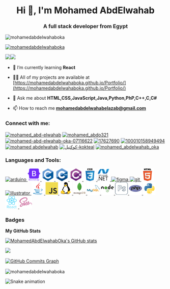 <h1 align="center">Hi 👋, I'm Mohamed AbdElwahab</h1>
<h3 align="center">A full stack developer from Egypt</h3>

<p align="left"> <img src="https://komarev.com/ghpvc/?username=mohamedabdelwahaboka&label=Profile%20views&color=6bd6ad&style=flat" alt="mohamedabdelwahaboka" /> </p>

<p align="left"> <a href="https://github.com/ryo-ma/github-profile-trophy"><img src="https://github-profile-trophy.vercel.app/?username=mohamedabdelwahaboka" alt="mohamedabdelwahaboka" /></a> </p>

<a href="https://www.github.com/MohamedAbdElwahabOka" target="_blank" rel="noreferrer"><img
src="https://img.shields.io/github/followers/artb433?logo=github&style=for-the-badge&color=0891b2&labelColor=1c1917" /></a><a href="https://www.twitter.com/Mohamed_Abdo321" target="_blank" rel="noreferrer"><img
src="https://img.shields.io/twitter/follow/Mohamed_Abdo321?logo=twitter&style=for-the-badge&color=0891b2&labelColor=1c1917"
/></a>



- 🌱 I’m currently learning **React**

- 👨‍💻 All of my projects are available at [https://mohamedabdelwahaboka.github.io/Portfolio/](https://mohamedabdelwahaboka.github.io/Portfolio/)

- 💬 Ask me about **HTML,CSS,JavaScript,Java,Python,PhP,C++,C,C#**

- 📫 How to reach me **mohamedabdelwahabelazab@gmail.com**

<h3 align="left">Connect with me:</h3>
<p align="left">
<a href="https://codepen.io/mohamed_abd-elwahab" target="blank"><img align="center" src="https://raw.githubusercontent.com/rahuldkjain/github-profile-readme-generator/master/src/images/icons/Social/codepen.svg" alt="mohamed_abd-elwahab" height="30" width="40" /></a>
<a href="https://twitter.com/mohamed_abdo321" target="blank"><img align="center" src="https://raw.githubusercontent.com/rahuldkjain/github-profile-readme-generator/master/src/images/icons/Social/twitter.svg" alt="mohamed_abdo321" height="30" width="40" /></a>
<a href="https://linkedin.com/in/mohamed-abd-elwahab-oka-071166221" target="blank"><img align="center" src="https://raw.githubusercontent.com/rahuldkjain/github-profile-readme-generator/master/src/images/icons/Social/linked-in-alt.svg" alt="mohamed-abd-elwahab-oka-07116622" height="30" width="40" /></a>
<a href="https://stackoverflow.com/users/17627690" target="blank"><img align="center" src="https://raw.githubusercontent.com/rahuldkjain/github-profile-readme-generator/master/src/images/icons/Social/stack-overflow.svg" alt="17627690" height="30" width="40" /></a>
<a href="https://fb.com/100010158949494" target="blank"><img align="center" src="https://raw.githubusercontent.com/rahuldkjain/github-profile-readme-generator/master/src/images/icons/Social/facebook.svg" alt="100010158949494" height="30" width="40" /></a>
<a href="https://instagram.com/mohamed abdelwahab" target="blank"><img align="center" src="https://raw.githubusercontent.com/rahuldkjain/github-profile-readme-generator/master/src/images/icons/Social/instagram.svg" alt="mohamed abdelwahab" height="30" width="40" /></a>
<a href="https://www.youtube.com/c/كوكتيل-kokteal" target="blank"><img align="center" src="https://raw.githubusercontent.com/rahuldkjain/github-profile-readme-generator/master/src/images/icons/Social/youtube.svg" alt="كوكتيل-kokteal" height="30" width="40" /></a>
<a href="https://codeforces.com/profile/mohamed_abdelwahab_oka" target="blank"><img align="center" src="https://raw.githubusercontent.com/rahuldkjain/github-profile-readme-generator/master/src/images/icons/Social/codeforces.svg" alt="mohamed_abdelwahab_oka" height="30" width="40" /></a>
</p>

<h3 align="left">Languages and Tools:</h3>
<p align="left"> <a href="https://www.arduino.cc/" target="_blank" rel="noreferrer"> <img src="https://cdn.worldvectorlogo.com/logos/arduino-1.svg" alt="arduino" width="40" height="40"/> </a> <a href="https://getbootstrap.com" target="_blank" rel="noreferrer"> <img src="https://raw.githubusercontent.com/devicons/devicon/master/icons/bootstrap/bootstrap-plain-wordmark.svg" alt="bootstrap" width="40" height="40"/> </a> <a href="https://www.cprogramming.com/" target="_blank" rel="noreferrer"> <img src="https://raw.githubusercontent.com/devicons/devicon/master/icons/c/c-original.svg" alt="c" width="40" height="40"/> </a> <a href="https://www.w3schools.com/cpp/" target="_blank" rel="noreferrer"> <img src="https://raw.githubusercontent.com/devicons/devicon/master/icons/cplusplus/cplusplus-original.svg" alt="cplusplus" width="40" height="40"/> </a> <a href="https://www.w3schools.com/cs/" target="_blank" rel="noreferrer"> <img src="https://raw.githubusercontent.com/devicons/devicon/master/icons/csharp/csharp-original.svg" alt="csharp" width="40" height="40"/> </a> <a href="https://www.w3schools.com/css/" target="_blank" rel="noreferrer"> <img src="https://raw.githubusercontent.com/devicons/devicon/master/icons/css3/css3-original-wordmark.svg" alt="css3" width="40" height="40"/> </a> <a href="https://dotnet.microsoft.com/" target="_blank" rel="noreferrer"> <img src="https://raw.githubusercontent.com/devicons/devicon/master/icons/dot-net/dot-net-original-wordmark.svg" alt="dotnet" width="40" height="40"/> </a> <a href="https://www.figma.com/" target="_blank" rel="noreferrer"> <img src="https://www.vectorlogo.zone/logos/figma/figma-icon.svg" alt="figma" width="40" height="40"/> </a> <a href="https://git-scm.com/" target="_blank" rel="noreferrer"> <img src="https://www.vectorlogo.zone/logos/git-scm/git-scm-icon.svg" alt="git" width="40" height="40"/> </a> <a href="https://www.w3.org/html/" target="_blank" rel="noreferrer"> <img src="https://raw.githubusercontent.com/devicons/devicon/master/icons/html5/html5-original-wordmark.svg" alt="html5" width="40" height="40"/> </a> <a href="https://www.adobe.com/in/products/illustrator.html" target="_blank" rel="noreferrer"> <img src="https://www.vectorlogo.zone/logos/adobe_illustrator/adobe_illustrator-icon.svg" alt="illustrator" width="40" height="40"/> </a> <a href="https://www.java.com" target="_blank" rel="noreferrer"> <img src="https://raw.githubusercontent.com/devicons/devicon/master/icons/java/java-original.svg" alt="java" width="40" height="40"/> </a> <a href="https://developer.mozilla.org/en-US/docs/Web/JavaScript" target="_blank" rel="noreferrer"> <img src="https://raw.githubusercontent.com/devicons/devicon/master/icons/javascript/javascript-original.svg" alt="javascript" width="40" height="40"/> </a> <a href="https://www.linux.org/" target="_blank" rel="noreferrer"> <img src="https://raw.githubusercontent.com/devicons/devicon/master/icons/linux/linux-original.svg" alt="linux" width="40" height="40"/> </a> <a href="https://www.mongodb.com/" target="_blank" rel="noreferrer"> <img src="https://raw.githubusercontent.com/devicons/devicon/master/icons/mongodb/mongodb-original-wordmark.svg" alt="mongodb" width="40" height="40"/> </a> <a href="https://www.mysql.com/" target="_blank" rel="noreferrer"> <img src="https://raw.githubusercontent.com/devicons/devicon/master/icons/mysql/mysql-original-wordmark.svg" alt="mysql" width="40" height="40"/> </a> <a href="https://nodejs.org" target="_blank" rel="noreferrer"> <img src="https://raw.githubusercontent.com/devicons/devicon/master/icons/nodejs/nodejs-original-wordmark.svg" alt="nodejs" width="40" height="40"/> </a> <a href="https://www.photoshop.com/en" target="_blank" rel="noreferrer"> <img src="https://raw.githubusercontent.com/devicons/devicon/master/icons/photoshop/photoshop-line.svg" alt="photoshop" width="40" height="40"/> </a> <a href="https://www.php.net" target="_blank" rel="noreferrer"> <img src="https://raw.githubusercontent.com/devicons/devicon/master/icons/php/php-original.svg" alt="php" width="40" height="40"/> </a> <a href="https://www.python.org" target="_blank" rel="noreferrer"> <img src="https://raw.githubusercontent.com/devicons/devicon/master/icons/python/python-original.svg" alt="python" width="40" height="40"/> </a> <a href="https://reactjs.org/" target="_blank" rel="noreferrer"> <img src="https://raw.githubusercontent.com/devicons/devicon/master/icons/react/react-original-wordmark.svg" alt="react" width="40" height="40"/> </a> <a href="https://sass-lang.com" target="_blank" rel="noreferrer"> <img src="https://raw.githubusercontent.com/devicons/devicon/master/icons/sass/sass-original.svg" alt="sass" width="40" height="40"/> </a> </p>


### Badges

<b>My GitHub Stats</b>

<a href="http://www.github.com/MohamedAbdElwahabOka"><img src="https://github-readme-stats-sigma-five.vercel.app/api?username=MohamedAbdElwahabOka&show_icons=true&hide=&count_private=true&title_color=0891b2&text_color=ffffff&icon_color=0891b2&bg_color=1c1917&hide_border=true&show_icons=true" alt="MohamedAbdElwahabOka's GitHub stats" /></a>

<a href="http://www.github.com/MohamedAbdElwahabOka"><img src="https://github-readme-streak-stats.herokuapp.com/?user=MohamedAbdElwahabOka&stroke=ffffff&background=1c1917&ring=0891b2&fire=0891b2&currStreakNum=ffffff&currStreakLabel=0891b2&sideNums=ffffff&sideLabels=ffffff&dates=ffffff&hide_border=true" /></a>

<a href="http://www.github.com/MohamedAbdElwahabOka"><img src="https://github-readme-activity-graph.cyclic.app/graph?username=MohamedAbdElwahabOka&bg_color=1c1917&color=ffffff&line=0891b2&point=ffffff&area_color=1c1917&area=true&hide_border=true&custom_title=GitHub%20Commits%20Graph" alt="GitHub Commits Graph" /></a>
<p><img align="center" src="https://github-readme-stats.vercel.app/api/top-langs?username=mohamedabdelwahaboka&show_icons=true&theme=dark&hide_border=true&locale=en&layout=compact" alt="mohamedabdelwahaboka" /></p>
 

<img src="https://raw.githubusercontent.com/MohamedAbdElwahabOka/MohamedAbdElwahabOka/output/snake.svg" alt="Snake animation" />

###
